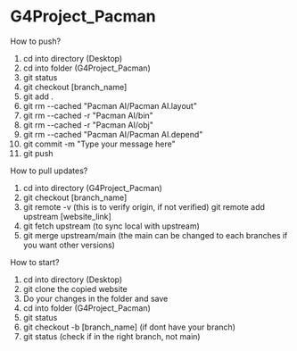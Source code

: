 # G4Project_Pacman
How to push?
1. cd into directory (Desktop)
2. cd into folder (G4Project_Pacman)
3. git status
4. git checkout [branch_name]
5. git add .
6. git rm --cached "Pacman AI/Pacman AI.layout"
7. git rm --cached -r "Pacman AI/bin"
8. git rm --cached -r "Pacman AI/obj"
9. git rm --cached "Pacman AI/Pacman AI.depend"
10. git commit -m "Type your message here"
11. git push

How to pull updates?
1. cd into directory (G4Project_Pacman)
2. git checkout [branch_name]
3. git remote -v (this is to verify origin, if not verified) git remote add upstream [website_link]
4. git fetch upstream (to sync local with upstream)
5. git merge upstream/main (the main can be changed to each branches if you want other versions)

How to start?
1. cd into directory (Desktop)
2. git clone the copied website
3. Do your changes in the folder and save
4. cd into folder (G4Project_Pacman)
5. git status
6. git checkout -b [branch_name] (if dont have your branch)
7. git status (check if in the right branch, not main)
